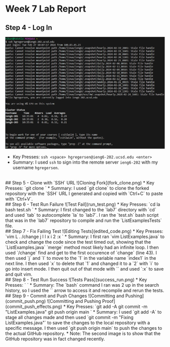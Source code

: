# Week 7 Lab Report
## Step 4 - Log In
![Logging In](log_in.png)
* Key Presses: `ssh <space> hgregersen@ieng6-202.ucsd.edu <enter>`
* Summary: I used `ssh` to sign into the remote server `ieng6-202` with my username `hgregersen`.
<br>
## Step 5 - Clone with `SSH` URL
![Cloning Fork](fork_clone.png)
* Key Presses: `git <space> clone <space> <Ctrl+V> <enter>`
* Summary: I used `git clone` to clone the forked repository with the `SSH` URL I generated and copied with `Ctrl+C` to paste with `Ctrl+V`.
<br>
## Step 6 - Test Run Failure
![Test Fail](run_test.png)
* Key Presses: `cd <space> la <tab> <enter> bash <space> test.sh <enter>`
* Summary: I first changed to the `lab7` directory with `cd` and used `tab` to autocomplete `la` to `lab7`. I ran the `test.sh` bash script that was in the `lab7` repository to compile and run the `ListExamplesTests` file.
<br>
## Step 7 - Fix Failing Test
![Editing Tests](edited_code.png)
* Key Presses: `vim <space> L <tab> . <tab> <enter> /change <enter> j l l x i 2 <esc> :x <enter>`
* Summary: I first ran `vim ListExamples.java` to check and change the code since the test timed out, showing that the `ListExamples.java` `merge` method most likely had an infinite loop. I then used `/change` find and get to the first occurence of `change` (line 43). I then used `j` and `l` to move to the `1` in the variable name `index1` in the next line. I then used `x` to delete that `1` and changed it to a `2` with `i` to go into insert mode. I then quit out of that mode with `<esc>` and used `:x` to save and quit vim.
<br>
## Step 8 - Test Run Success
![Tests Pass](success_run.png)
* Key Presses: `<up> <up> <enter>`
* Summary: The `bash` command I ran was 2 up in the search history, so I used the `<up>` arrow to access it and recompile and rerun the tests.
<br>
## Step 9 - Commit and Push Changes
![Committing and Pushing](commit_push.png)
![Committing and Pushing Proof](commit_push_effects.png)
* Key Presses: `git <space> add <space> -A <enter> git <space> commit <space> -m <space> "ListExamples.java" <enter> git <space> push <space> origin <space> main <enter>`
* Summary: I used `git add -A` to stage all changes made and then used `git commit -m "Fixing ListExamples.java"` to save the changes to the local repository with a specific message. I then used `git push origin main` to push the changes to the actual GitHub repository.
* Note: The second image is to show that the GitHub repository was in fact changed recently.
